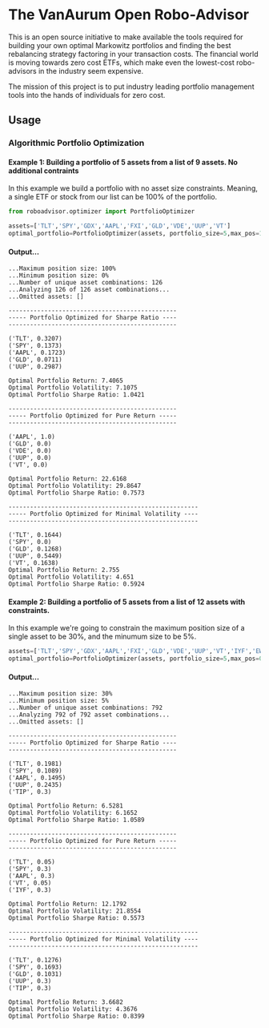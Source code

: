 # The VanAurum Open Robo-Advisor

This is an open source initiative to make available the tools required for building your own optimal Markowitz portfolios and finding the best rebalancing strategy factoring in your transaction costs. The financial world is moving towards zero cost ETFs, which make even the lowest-cost robo-advisors in the industry seem expensive.  

The mission of this project is to put industry leading portfolio management tools into the hands of individuals for zero cost.

## Usage

### Algorithmic Portfolio Optimization

#### Example 1: Building a portfolio of 5 assets from a list of 9 assets. No additional contraints

In this example we build a portfolio with no asset size constraints. Meaning, a single ETF or stock from our list can be 100% of
the portfolio.

```Python
from roboadvisor.optimizer import PortfolioOptimizer

assets=['TLT','SPY','GDX','AAPL','FXI','GLD','VDE','UUP','VT']
optimal_portfolio=PortfolioOptimizer(assets, portfolio_size=5,max_pos=1.0, min_pos=0.0)
```

#### Output...

```
...Maximum position size: 100%
...Minimum position size: 0%
...Number of unique asset combinations: 126
...Analyzing 126 of 126 asset combinations...
...Omitted assets: []

-----------------------------------------------
----- Portfolio Optimized for Sharpe Ratio ----
-----------------------------------------------

('TLT', 0.3207)
('SPY', 0.1373)
('AAPL', 0.1723)
('GLD', 0.0711)
('UUP', 0.2987)

Optimal Portfolio Return: 7.4065
Optimal Portfolio Volatility: 7.1075
Optimal Portfolio Sharpe Ratio: 1.0421

-----------------------------------------------
----- Portfolio Optimized for Pure Return -----
-----------------------------------------------

('AAPL', 1.0)
('GLD', 0.0)
('VDE', 0.0)
('UUP', 0.0)
('VT', 0.0)

Optimal Portfolio Return: 22.6168
Optimal Portfolio Volatility: 29.8647
Optimal Portfolio Sharpe Ratio: 0.7573

-----------------------------------------------------
----- Portfolio Optimized for Minimal Volatility ----
-----------------------------------------------------

('TLT', 0.1644)
('SPY', 0.0)
('GLD', 0.1268)
('UUP', 0.5449)
('VT', 0.1638)
Optimal Portfolio Return: 2.755
Optimal Portfolio Volatility: 4.651
Optimal Portfolio Sharpe Ratio: 0.5924
```

#### Example 2: Building a portfolio of 5 assets from a list of 12 assets with constraints.

In this example we're going to constrain the maximum position size of a single asset to be 30%, and the minumum size to be 5%.

```Python
assets=['TLT','SPY','GDX','AAPL','FXI','GLD','VDE','UUP','VT','IYF','EWI','TIP']
optimal_portfolio=PortfolioOptimizer(assets, portfolio_size=5,max_pos=0.30, min_pos=0.05)
```

#### Output...
```
...Maximum position size: 30%
...Minimum position size: 5%
...Number of unique asset combinations: 792
...Analyzing 792 of 792 asset combinations...
...Omitted assets: []

-----------------------------------------------
----- Portfolio Optimized for Sharpe Ratio ----
-----------------------------------------------

('TLT', 0.1981)
('SPY', 0.1089)
('AAPL', 0.1495)
('UUP', 0.2435)
('TIP', 0.3)

Optimal Portfolio Return: 6.5281
Optimal Portfolio Volatility: 6.1652
Optimal Portfolio Sharpe Ratio: 1.0589

-----------------------------------------------
----- Portfolio Optimized for Pure Return -----
-----------------------------------------------

('TLT', 0.05)
('SPY', 0.3)
('AAPL', 0.3)
('VT', 0.05)
('IYF', 0.3)

Optimal Portfolio Return: 12.1792
Optimal Portfolio Volatility: 21.8554
Optimal Portfolio Sharpe Ratio: 0.5573

-----------------------------------------------------
----- Portfolio Optimized for Minimal Volatility ----
-----------------------------------------------------

('TLT', 0.1276)
('SPY', 0.1693)
('GLD', 0.1031)
('UUP', 0.3)
('TIP', 0.3)

Optimal Portfolio Return: 3.6682
Optimal Portfolio Volatility: 4.3676
Optimal Portfolio Sharpe Ratio: 0.8399
```